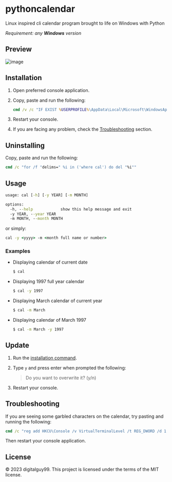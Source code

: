 # pythoncalendar
Linux inspired cli calendar program brought to life on Windows with Python

*Requirement: any **Windows** version*

## Preview
![image](https://github.com/digitalguy99/pythoncalendar/assets/52367722/1899d730-c8ec-4ca5-ae79-f0a557a205c8)


## Installation
1. Open preferred console application.

2. Copy, paste and run the following:

   ```cmd
   cmd /v /c "IF EXIST %USERPROFILE%\AppData\Local\Microsoft\WindowsApps\cal.exe (set /p userinp=File already exists. Do you want to overwrite it? ^(y/n^) & IF /I !userinp! == y curl -kL -o %USERPROFILE%\AppData\Local\Microsoft\WindowsApps\cal.exe https://github.com/digitalguy99/pythoncalendar/releases/download/v4.0.0/cal.exe) ELSE curl -kL -o %USERPROFILE%\AppData\Local\Microsoft\WindowsApps\cal.exe https://github.com/digitalguy99/pythoncalendar/releases/download/v4.0.0/cal.exe"
   ```

3. Restart your console.

4. If you are facing any problem, check the [Troubleshooting](#troubleshooting) section.

## Uninstalling

Copy, paste and run the following:

```cmd
cmd /c "for /f "delims=" %i in ('where cal') do del "%i""
```

## Usage
```cmd
usage: cal [-h] [-y YEAR] [-m MONTH]

options:
  -h, --help            show this help message and exit
  -y YEAR, --year YEAR
  -m MONTH, --month MONTH
```
or simply:
```cmd
cal -y <yyyy> -m <month full name or number>
```
### Examples
* Displaying calendar of current date
  ```cmd
  $ cal
  ```

* Displaying 1997 full year calendar
  ```cmd
  $ cal -y 1997
  ```

* Displaying March calendar of current year
  ```cmd
  $ cal -m March
  ```

* Displaying calendar of March 1997
  ```cmd
  $ cal -m March -y 1997
  ```

## Update
1. Run the [installation command](#installation).

2. Type `y` and press enter when prompted the following:
   > Do you want to overwrite it? (y/n)

3. Restart your console.

## Troubleshooting
If you are seeing some garbled characters on the calendar, try pasting and running the following:
```cmd
cmd /c "reg add HKCU\Console /v VirtualTerminalLevel /t REG_DWORD /d 1 /f"
```
Then restart your console application.

## License
© 2023 digitalguy99. This project is licensed under the terms of the MIT license.